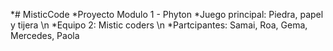 *# MisticCode
*Proyecto Modulo 1 - Phyton
*Juego principal: Piedra, papel y tijera \n
*Equipo 2: Mistic coders \n
*Partcipantes: Samai, Roa, Gema, Mercedes, Paola
